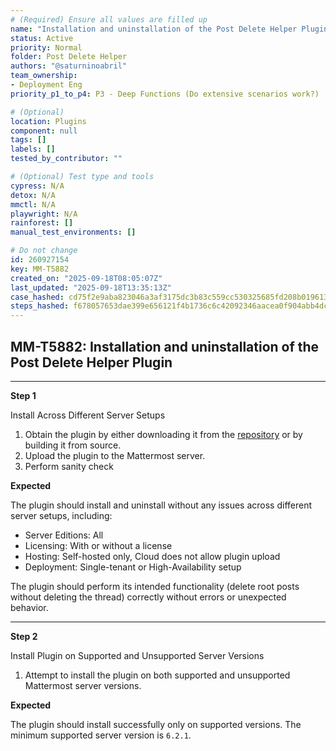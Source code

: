 ```yaml
---
# (Required) Ensure all values are filled up
name: "Installation and uninstallation of the Post Delete Helper Plugin"
status: Active
priority: Normal
folder: Post Delete Helper
authors: "@saturninoabril"
team_ownership:
- Deployment Eng
priority_p1_to_p4: P3 - Deep Functions (Do extensive scenarios work?)

# (Optional)
location: Plugins
component: null
tags: []
labels: []
tested_by_contributor: ""

# (Optional) Test type and tools
cypress: N/A
detox: N/A
mmctl: N/A
playwright: N/A
rainforest: []
manual_test_environments: []

# Do not change
id: 260927154
key: MM-T5882
created_on: "2025-09-18T08:05:07Z"
last_updated: "2025-09-18T13:35:13Z"
case_hashed: cd75f2e9aba823046a3af3175dc3b83c559cc530325685fd208b01961373fb824549e1392572bffd0dc1bddc18da4512
steps_hashed: f678057653dae399e656121f4b1736c6c42092346aacea0f904abb4dcb52bfd4f421311a411d32d923c8b66e7a2c8004
---
```


<!-- (Auto-generated) Based on frontmatter's "key" and "name" -->

## MM-T5882: Installation and uninstallation of the Post Delete Helper Plugin

---

**Step 1**

Install Across Different Server Setups

1. Obtain the plugin by either downloading it from the [repository](https://github.com/mattermost/mattermost-plugin-post-delete-helper) or by building it from source.
2. Upload the plugin to the Mattermost server.
3. Perform sanity check

**Expected**

The plugin should install and uninstall without any issues across different server setups, including:

- Server Editions: All
- Licensing: With or without a license
- Hosting: Self-hosted only, Cloud does not allow plugin upload
- Deployment: Single-tenant or High-Availability setup

The plugin should perform its intended functionality (delete root posts without deleting the thread) correctly without errors or unexpected behavior.

---

**Step 2**

Install Plugin on Supported and Unsupported Server Versions

1. Attempt to install the plugin on both supported and unsupported Mattermost server versions.

**Expected**

The plugin should install successfully only on supported versions. The minimum supported server version is `6.2.1`.
